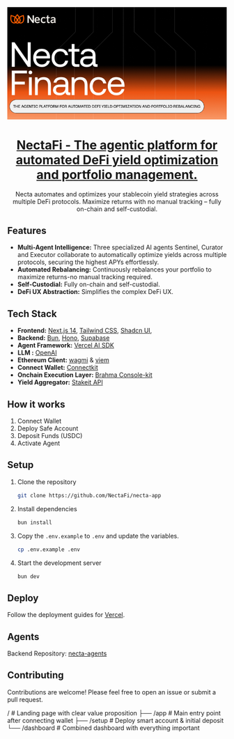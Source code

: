 <a href="https://nectafi.xyz">
  <img alt="The agentic platform for automated DeFi." src="public/logo/banner.png">
  <h1 align="center">NectaFi - The agentic platform for automated DeFi yield optimization and portfolio management.</h1>
</a>

<p align="center">
   Necta automates and optimizes your stablecoin yield strategies across multiple DeFi protocols. Maximize returns with no manual tracking – fully on-chain and self-custodial.
</p>

 <!-- <p align="center">
   <a href="#features"><strong>Features</strong></a> ·
  <a href="#tech-stack"><strong>Tech Stack</strong></a> ·
  <a href="#setup"><strong>Setup</strong></a> ·
  <a href="#roadmap"><strong>Roadmap</strong></a>
</p>
<br/> -->

## Features

- **Multi-Agent Intelligence:** Three specialized AI agents Sentinel, Curator and Executor collaborate to automatically optimize yields across multiple protocols, securing the highest APYs effortlessly.
- **Automated Rebalancing:** Continuously rebalances your portfolio to maximize returns-no manual tracking required.
- **Self-Custodial:** Fully on-chain and self-custodial.
- **DeFi UX Abstraction:** Simplifies the complex DeFi UX.

## Tech Stack

- **Frontend:** [Next.js 14](https://nextjs.org), [Tailwind CSS](https://tailwindcss.com), [Shadcn UI](https://ui.shadcn.com/),
- **Backend:** [Bun](https://bun.sh/), [Hono](https://hono.dev/), [Supabase](https://supabase.com/)
- **Agent Framework:** [Vercel AI SDK](https://www.vercel.com/ai-sdk)
- **LLM :** [OpenAI](https://openai.com/)
- **Ethereum Client:** [wagmi](https://wagmi.sh) & [viem](https://viem.sh)
- **Connect Wallet:** [Connectkit](https://connectkit.xyz/)
- **Onchain Execution Layer:** [Brahma Console-kit](https://consolekit.brahma.fi//)
- **Yield Aggregator:** [Stakeit API](https://stakeit.xyz/)

## How it works

1. Connect Wallet
2. Deploy Safe Account
3. Deposit Funds (USDC)
4. Activate Agent

## Setup

1. Clone the repository

   ```bash
   git clone https://github.com/NectaFi/necta-app
   ```

2. Install dependencies

   ```bash
   bun install
   ```

3. Copy the `.env.example` to `.env` and update the variables.

   ```bash
   cp .env.example .env
   ```

4. Start the development server

   ```bash
   bun dev
   ```

## Deploy

Follow the deployment guides for [Vercel](https://nextjs.org/learn-pages-router/basics/deploying-nextjs-app/deploy).

## Agents

Backend Repository: [necta-agents](https://github.com/NectaFi/necta-agents)

## Contributing

Contributions are welcome! Please feel free to open an issue or submit a pull request.

/ # Landing page with clear value proposition
├── /app # Main entry point after connecting wallet
├── /setup # Deploy smart account & initial deposit
└── /dashboard # Combined dashboard with everything important
